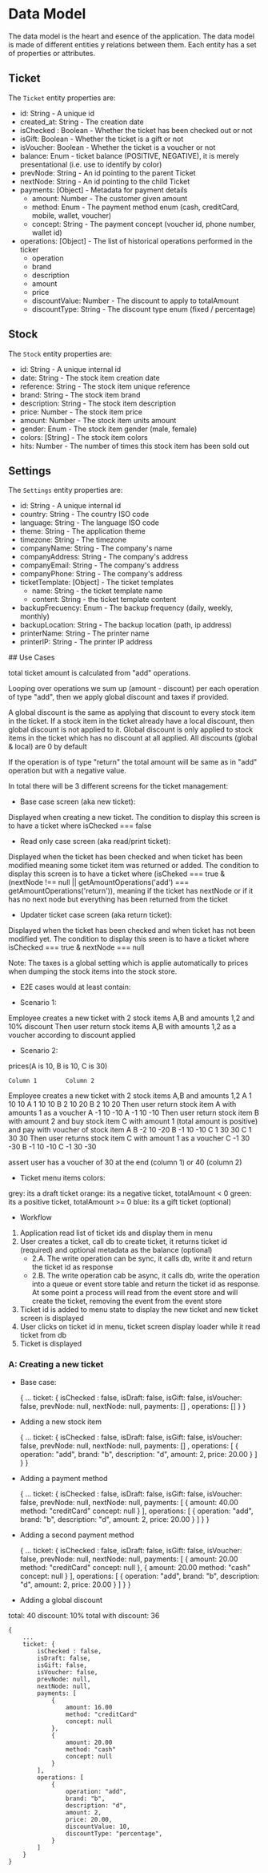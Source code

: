 # Data Model

The data model is the heart and esence of the application. The data model is made of different entities y relations between them. Each entity has a set of properties or attributes.

## Ticket

The `Ticket` entity properties are:

- id: String - A unique id
- created_at: String - The creation date
- isChecked : Boolean - Whether the ticket has been checked out or not
- isGift: Boolean - Whether the ticket is a gift or not
- isVoucher: Boolean - Whether the ticket is a voucher or not
- balance: Enum - ticket balance (POSITIVE, NEGATIVE), it is merely presentational (i.e. use to identify by color)
- prevNode: String - An id pointing to the parent Ticket
- nextNode: String - An id pointing to the child Ticket
- payments: [Object] - Metadata for payment details 
    - amount: Number - The customer given amount
    - method: Enum - The payment method enum (cash, creditCard, mobile, wallet, voucher)
    - concept: String - The payment concept (voucher id, phone number, wallet id)
- operations: [Object] - The list of historical operations performed in the ticker
    - operation
    - brand
    - description
    - amount
    - price
    - discountValue: Number - The discount to apply to totalAmount
    - discountType: String - The discount type enum (fixed / percentage)

## Stock

The `Stock` entity properties are:

- id: String - A unique internal id
- date: String - The stock item creation date
- reference: String - The stock item unique reference
- brand: String - The stock item brand
- description: String - The stock item description
- price: Number - The stock item price
- amount: Number - The stock item units amount
- gender: Enum - The stock item gender (male, female)
- colors: [String] - The stock item colors
- hits: Number - The number of times this stock item has been sold out

## Settings

The `Settings` entity properties are:

- id: String - A unique internal id
- country: String - The country ISO code
- language: String - The language ISO code
- theme: String - The application theme
- timezone: String - The timezone
- companyName: String - The company's name
- companyAddress: String - The company's address
- companyEmail: String - The company's address
- companyPhone: String - The company's address
- ticketTemplate: [Object] - The ticket templates   
    - name: String - the ticket template name
    - content: String - the ticket template content
- backupFrecuency: Enum - The backup frequency (daily, weekly, monthly)
- backupLocation: String - The backup location (path, ip address)
- printerName: String - The printer name
- printerIP: String - The printer IP address


## Use Cases

total ticket amount is calculated from "add" operations.

Looping over operations we sum up (amount - discount) per each operation of type "add", then we apply global discount and taxes if provided.

A global discount is the same as applying that discount to every stock item in the ticket. If a stock item in the ticket already have a local discount, then global discount is not applied to it. Global discount is only applied to stock items in the ticket which has no discount at all applied. All discounts (global & local) are 0 by default

If the operation is of type "return" the total amount will be same as in "add" operation but with a negative value.

In total there will be 3 different screens for the ticket management:

- Base case screen (aka new ticket): 

Displayed when creating a new ticket. The condition to display this screen is to have a ticket where isChecked === false

- Read only case screen (aka read/print ticket):

Displayed when the ticket has been checked and when ticket has been modified meaning some ticket item was returned or added. The condition to display this screen is to have a ticket where (isCheked === true & (nextNode !== null || getAmountOperations('add') === getAmountOperations('return')), meaning if the ticket has nextNode or if it has no next node but everything has been returned from the ticket

- Updater ticket case screen (aka return ticket):

Displayed when the ticket has been checked and when ticket has not been modified yet. The condition to display this sreen is to have a ticket where isChecked === true & nextNode === null

Note: The taxes is a global setting which is applie automatically to prices when dumping the stock items into the stock store.

* E2E cases would at least contain:

 - Scenario 1:

 Employee creates a new ticket with 2 stock items A,B and amounts 1,2 and 10% discount 
 Then user return stock items A,B with amounts 1,2 as a voucher according to discount applied

 - Scenario 2:

 prices(A is 10, B is 10, C is 30)
 
    Column 1        Column 2
 Employee creates a new ticket with 2 stock items A,B and amounts 1,2
    A 1 10 10       A 1 10 10
    B 2 10 20       B 2 10 20
 Then user return stock item A with amounts 1 as a voucher
    A -1 10 -10     A -1 10 -10
 Then user return stock item B with amount 2 and buy stock item C with amount 1 (total amount is positive) and pay with voucher of stock item A
    B -2 10 -20     B -1 10 -10
    C  1 30  30     C  1 30  30
 Then user returns stock item C with amount 1 as a voucher 
    C -1 30 -30     B -1 10 -10
                    C -1 30 -30

 assert user has a voucher of 30 at the end (column 1) or 40 (column 2)

* Ticket menu items colors:

grey: its a draft ticket
orange: its a negative ticket, totalAmount < 0
green: its a positive ticket, totalAmount >= 0
blue: its a gift ticket (optional)

* Workflow 

1. Application read list of ticket ids and display them in menu
2. User creates a ticket, call db to create ticket, it returns ticket id (required) and optional metadata as the balance (optional)
    - 2.A. The write operation can be sync, it calls db, write it and return the ticket id as response
    - 2.B. The write operation cab be async, it calls db, write the operation into a queue or event store table and return the ticket id as response. At some point a process will read from the event store and will create the ticket, removing the event from the event store
3. Ticket id is added to menu state to display the new ticket and new ticket screen is displayed
4. User clicks on ticket id in menu, ticket screen display loader while it read ticket from db
5. Ticket is displayed

### A: Creating a new ticket 

- Base case: 

    {
        ...
        ticket: {
            isChecked : false,
            isDraft: false,
            isGift: false,
            isVoucher: false,
            prevNode: null,
            nextNode: null,
            payments: [] ,
            operations: [] 
        }
    }

- Adding a new stock item 

    {
        ...
        ticket: {
            isChecked : false,
            isDraft: false,
            isGift: false,
            isVoucher: false,
            prevNode: null,
            nextNode: null,
            payments: [] ,
            operations: [
                {
                    operation: "add", 
                    brand: "b", 
                    description: "d", 
                    amount: 2,
                    price: 20.00
                }
            ] 
        }
    }

- Adding a payment method

    {
        ...
        ticket: {
            isChecked : false,
            isDraft: false,
            isGift: false,
            isVoucher: false,
            prevNode: null,
            nextNode: null,
            payments: [
                {
                    amount: 40.00
                    method: "creditCard"
                    concept: null
                }
            ],
            operations: [
                {
                    operation: "add", 
                    brand: "b", 
                    description: "d", 
                    amount: 2,
                    price: 20.00
                }
            ] 
        }
    }

- Adding a second payment method

    {
        ...
        ticket: {
            isChecked : false,
            isDraft: false,
            isGift: false,
            isVoucher: false,
            prevNode: null,
            nextNode: null,
            payments: [
                {
                    amount: 20.00
                    method: "creditCard"
                    concept: null
                },
                {
                    amount: 20.00
                    method: "cash"
                    concept: null
                }
            ],
            operations: [
                {
                    operation: "add", 
                    brand: "b", 
                    description: "d", 
                    amount: 2,
                    price: 20.00
                }
            ] 
        }
    }


- Adding a global discount

total: 40
discount: 10%
total with discount: 36

    {
        ...
        ticket: {
            isChecked : false,
            isDraft: false,
            isGift: false,
            isVoucher: false,
            prevNode: null,
            nextNode: null,
            payments: [
                {
                    amount: 16.00
                    method: "creditCard"
                    concept: null
                },
                {
                    amount: 20.00
                    method: "cash"
                    concept: null
                }
            ],
            operations: [
                {
                    operation: "add", 
                    brand: "b", 
                    description: "d", 
                    amount: 2,
                    price: 20.00,
                    discountValue: 10,
                    discountType: "percentage",
                }
            ] 
        }
    }
